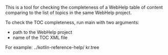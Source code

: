 This is a tool for checking the completeness of a WebHelp table of content
comparing to the list of topics in the same WebHelp project.

To check the TOC completeness, run main with two arguments:
* path to the WebHelp project
* name of the TOC XML file

For example:
../kotlin-reference-help/ kr.tree